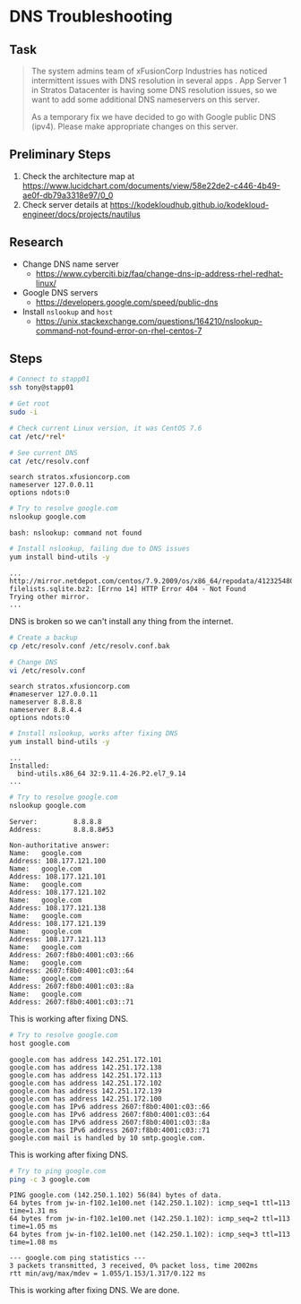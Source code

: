 # DNS Troubleshooting

## Task

> The system admins team of xFusionCorp Industries has noticed intermittent issues with DNS resolution in several apps . App Server 1 in Stratos Datacenter is having some DNS resolution issues, so we want to add some additional DNS nameservers on this server.
>
> As a temporary fix we have decided to go with Google public DNS (ipv4). Please make appropriate changes on this server.

## Preliminary Steps

1. Check the architecture map at https://www.lucidchart.com/documents/view/58e22de2-c446-4b49-ae0f-db79a3318e97/0_0
2. Check server details at https://kodekloudhub.github.io/kodekloud-engineer/docs/projects/nautilus

## Research

* Change DNS name server
  * https://www.cyberciti.biz/faq/change-dns-ip-address-rhel-redhat-linux/
* Google DNS servers
  * https://developers.google.com/speed/public-dns
* Install `nslookup` and `host`
  * https://unix.stackexchange.com/questions/164210/nslookup-command-not-found-error-on-rhel-centos-7

## Steps


```bash
# Connect to stapp01
ssh tony@stapp01

# Get root
sudo -i

# Check current Linux version, it was CentOS 7.6
cat /etc/*rel*

# See current DNS
cat /etc/resolv.conf
```

```
search stratos.xfusioncorp.com
nameserver 127.0.0.11
options ndots:0
```

```bash
# Try to resolve google.com
nslookup google.com
```

```
bash: nslookup: command not found
```

```bash
# Install nslookup, failing due to DNS issues
yum install bind-utils -y
```

```
...
http://mirror.netdepot.com/centos/7.9.2009/os/x86_64/repodata/41232548001a78473ae0f2d4b92e1ec28f7a0593e0495056515887fe2a39b416-filelists.sqlite.bz2: [Errno 14] HTTP Error 404 - Not Found
Trying other mirror.
...
```

DNS is broken so we can't install any thing from the internet.

```bash
# Create a backup
cp /etc/resolv.conf /etc/resolv.conf.bak

# Change DNS
vi /etc/resolv.conf
```

```
search stratos.xfusioncorp.com
#nameserver 127.0.0.11
nameserver 8.8.8.8
nameserver 8.8.4.4
options ndots:0
```

```bash
# Install nslookup, works after fixing DNS
yum install bind-utils -y
```

```
...
Installed:
  bind-utils.x86_64 32:9.11.4-26.P2.el7_9.14
...
```


```bash
# Try to resolve google.com
nslookup google.com
```

```
Server:         8.8.8.8
Address:        8.8.8.8#53

Non-authoritative answer:
Name:   google.com
Address: 108.177.121.100
Name:   google.com
Address: 108.177.121.101
Name:   google.com
Address: 108.177.121.102
Name:   google.com
Address: 108.177.121.138
Name:   google.com
Address: 108.177.121.139
Name:   google.com
Address: 108.177.121.113
Name:   google.com
Address: 2607:f8b0:4001:c03::66
Name:   google.com
Address: 2607:f8b0:4001:c03::64
Name:   google.com
Address: 2607:f8b0:4001:c03::8a
Name:   google.com
Address: 2607:f8b0:4001:c03::71
```

This is working after fixing DNS.

```bash
# Try to resolve google.com
host google.com
```

```
google.com has address 142.251.172.101
google.com has address 142.251.172.138
google.com has address 142.251.172.113
google.com has address 142.251.172.102
google.com has address 142.251.172.139
google.com has address 142.251.172.100
google.com has IPv6 address 2607:f8b0:4001:c03::66
google.com has IPv6 address 2607:f8b0:4001:c03::64
google.com has IPv6 address 2607:f8b0:4001:c03::8a
google.com has IPv6 address 2607:f8b0:4001:c03::71
google.com mail is handled by 10 smtp.google.com.
```

This is working after fixing DNS.


```bash
# Try to ping google.com
ping -c 3 google.com
```

```
PING google.com (142.250.1.102) 56(84) bytes of data.
64 bytes from jw-in-f102.1e100.net (142.250.1.102): icmp_seq=1 ttl=113 time=1.31 ms
64 bytes from jw-in-f102.1e100.net (142.250.1.102): icmp_seq=2 ttl=113 time=1.05 ms
64 bytes from jw-in-f102.1e100.net (142.250.1.102): icmp_seq=3 ttl=113 time=1.08 ms

--- google.com ping statistics ---
3 packets transmitted, 3 received, 0% packet loss, time 2002ms
rtt min/avg/max/mdev = 1.055/1.153/1.317/0.122 ms
```

This is working after fixing DNS. We are done.
